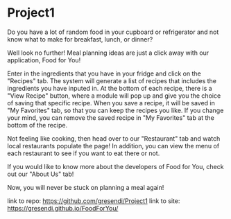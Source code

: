# Project1

Do you have a lot of random food in your cupboard or refrigerator and not know what to make for breakfast, lunch, or dinner?

Well look no further! Meal planning ideas are just a click away with our application, Food for You!

Enter in the ingredients that you have in your fridge and click on the "Recipes" tab. The system will generate a list of recipes that includes the ingredients you have inputed in. At the bottom of each recipe, there is a "View Recipe" button, where a module will pop up and give you the choice of saving that specific recipe. When you save a recipe, it will be saved in "My Favorites" tab, so that you can keep the recipes you like. If you change your mind, you can remove the saved recipe in "My Favorites" tab at the bottom of the recipe. 

Not feeling like cooking, then head over to our "Restaurant" tab and watch local restaurants populate the page! In addition, you can view the menu of each restaurant to see if you want to eat there or not. 

If you would like to know more about the developers of Food for You, check out our "About Us" tab!

Now, you will never be stuck on planning a meal again!


link to repo: https://github.com/gresendi/Project1
link to site:  https://gresendi.github.io/FoodForYou/
